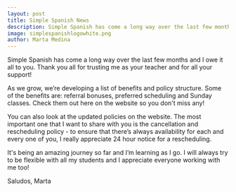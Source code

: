 ```yaml
---
layout: post
title: Simple Spanish News
description: Simple Spanish has come a long way over the last few months and I owe it all to you. Thank you all for trusting me as your teacher and for all your support!
image: simplespanishlogowhite.png
author: Marta Medina
---
```


Simple Spanish has come a long way over the last few months and I owe it all to you. Thank you all for trusting me as your teacher and for all your support!  

As we grow, we’re developing a list of benefits and policy structure. Some of the benefits are: referral bonuses, preferred scheduling and Sunday classes. Check them out here on the website so you don't miss any! 

You can also look at the updated policies on the website. The most important one that I want to share with you is the cancellation and rescheduling policy - to ensure that there’s always availability for each and every one of you, I really appreciate 24 hour notice for a rescheduling.  

It's being an amazing journey so far and I’m learning as I go. I will always try to be flexible with all my students and I appreciate everyone working with me too!

Saludos, 
Marta

